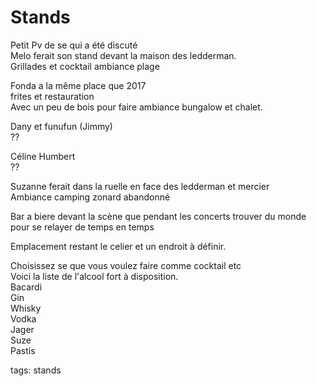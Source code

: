 # Stands

Petit Pv de se qui a été discuté  
Melo ferait son stand devant la maison des ledderman.  
Grillades et cocktail ambiance plage 

Fonda a la même place que 2017  
frites et restauration  
Avec un peu de bois pour faire ambiance bungalow et chalet.

Dany et funufun (Jimmy)  
??

Céline Humbert  
??

Suzanne ferait dans la ruelle en face des ledderman et mercier  
Ambiance camping zonard abandonné 

Bar a biere devant la scène que pendant les concerts trouver du monde pour se relayer de temps en temps 

Emplacement restant le celier et un endroit à définir. 

Choisissez se que vous voulez faire comme cocktail etc  
Voici la liste de l'alcool fort à disposition.  
Bacardi  
Gin  
Whisky  
Vodka  
Jager  
Suze  
Pastis


tags: stands